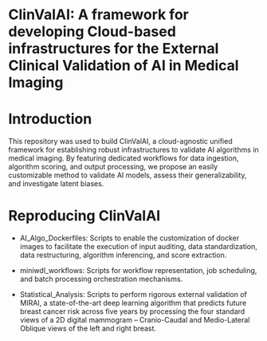 # ClinValAI: A framework for developing Cloud-based infrastructures for the External Clinical Validation of AI in Medical Imaging

# Introduction
This repository was used to build ClinValAI, a cloud-agnostic unified framework for establishing robust infrastructures to validate AI algorithms in medical imaging. By featuring dedicated workflows for data ingestion, algorithm scoring, and output processing, we propose an easily customizable method to validate AI models, assess their generalizability, and investigate latent biases. 

# Reproducing ClinValAI

- AI_Algo_Dockerfiles: Scripts to enable the customization of docker images to facilitate the execution of input auditing, data standardization, data restructuring, algorithm inferencing, and score extraction.

- miniwdl_workflows: Scripts for workflow representation, job scheduling, and batch processing orchestration mechanisms.

- Statistical_Analysis: Scripts to perform rigorous external validation of MIRAI, a state-of-the-art deep learning algorithm that predicts future breast cancer risk across five years by processing the four standard views of a 2D digital mammogram – Cranio-Caudal and Medio-Lateral Oblique views of the left and right breast.